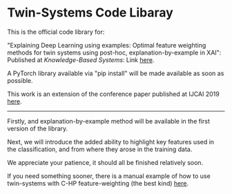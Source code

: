 # Twin-Systems Code Libaray

This is the official code library for:

"Explaining Deep Learning using examples: Optimal feature weighting methods for twin systems using post-hoc, explanation-by-example in XAI": Published at *Knowledge-Based Systems*: Link [here](https://www.sciencedirect.com/science/article/pii/S0950705121007929).

A PyTorch library available via "pip install" will be made available as soon as possible. 

This work is an extension of the conference paper published at IJCAI 2019 [here](https://github.com/EoinKenny/IJCAI-2019).

***

Firstly, and explanation-by-example method will be available in the first version of the library.

Next, we will introduce the added ability to highlight key features used in the classification, and from where they arose in the training data.

We appreciate your patience, it should all be finished relatively soon.

If you need something sooner, there is a manual example of how to use twin-systems with C-HP feature-weighting (the best kind) [here](https://colab.research.google.com/drive/1j62207B5kgKbwFdy4ac9eeO417-nu-rn?usp=sharing).



